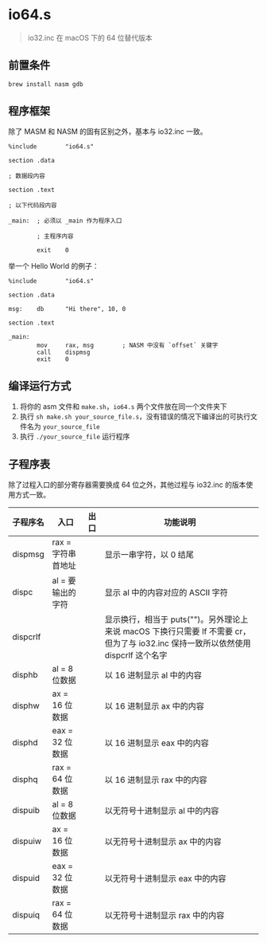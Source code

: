# io64.s
> io32.inc 在 macOS 下的 64 位替代版本

## 前置条件

```bash
brew install nasm gdb
```

## 程序框架

除了 MASM 和 NASM 的固有区别之外，基本与 io32.inc 一致。

```assembly
%include        "io64.s"

section .data

; 数据段内容

section .text

; 以下代码段内容

_main:  ; 必须以 _main 作为程序入口
        
        ; 主程序内容

        exit    0
```

举一个 Hello World 的例子：

```assembly
%include        "io64.s"

section .data

msg:    db      "Hi there", 10, 0

section .text

_main:
        mov     rax, msg        ; NASM 中没有 `offset` 关键字
        call    dispmsg
        exit    0
```

## 编译运行方式

1. 将你的 asm 文件和 `make.sh`，`io64.s` 两个文件放在同一个文件夹下
2. 执行 `sh make.sh your_source_file.s`，没有错误的情况下编译出的可执行文件名为 `your_source_file`
3. 执行 `./your_source_file` 运行程序

## 子程序表

除了过程入口的部分寄存器需要换成 64 位之外，其他过程与 io32.inc 的版本使用方式一致。

| 子程序名 | 入口 | 出口 | 功能说明 |
|---------|-----|-----|---------|
| dispmsg | rax = 字符串首地址 | | 显示一串字符，以 0 结尾 |
| dispc | al = 要输出的字符 | | 显示 al 中的内容对应的 ASCII 字符 |
| dispcrlf | | | 显示换行，相当于 puts("")。另外理论上来说 macOS 下换行只需要 lf 不需要 cr，但为了与 io32.inc 保持一致所以依然使用 dispcrlf 这个名字 |
| disphb | al = 8 位数据 | | 以 16 进制显示 al 中的内容 |
| disphw | ax = 16 位数据 | | 以 16 进制显示 ax 中的内容 |
| disphd | eax = 32 位数据 | | 以 16 进制显示 eax 中的内容 |
| disphq | rax = 64 位数据 | | 以 16 进制显示 rax 中的内容 |
| dispuib | al = 8 位数据 | | 以无符号十进制显示 al 中的内容 |
| dispuiw | ax = 16 位数据 | | 以无符号十进制显示 ax 中的内容 |
| dispuid | eax = 32 位数据 | | 以无符号十进制显示 eax 中的内容 |
| dispuiq | rax = 64 位数据 | | 以无符号十进制显示 rax 中的内容 |
